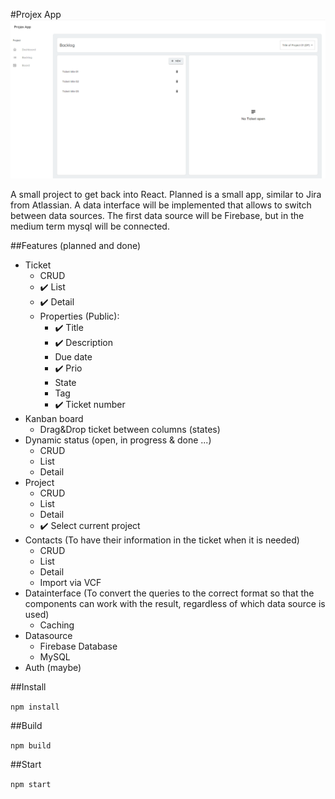 #Projex App
![Alt text](/public/ProjexPreview.png?raw=true "Optional Title")

A small project to get back into React. Planned is a small app, similar to Jira from Atlassian. A data interface will be implemented that allows to switch between data sources. The first data source will be Firebase, but in the medium term mysql will be connected.

##Features (planned and done)

* Ticket
    * CRUD
    * :heavy_check_mark: List
    * :heavy_check_mark: Detail
    * Properties (Public):
        - :heavy_check_mark: Title
        - :heavy_check_mark: Description
        - Due date
        - :heavy_check_mark: Prio
        - State
        - Tag
        - :heavy_check_mark: Ticket number
* Kanban board
    * Drag&Drop ticket between columns (states)
* Dynamic status (open, in progress & done ...)
    * CRUD
    * List
    * Detail
* Project
    * CRUD
    * List
    * Detail
    * :heavy_check_mark: Select current project
* Contacts (To have their information in the ticket when it is needed)
    * CRUD
    * List
    * Detail
    * Import via VCF
* Datainterface (To convert the queries to the correct format so that the components can work with the result, regardless of which data source is used)
    * Caching
* Datasource
    * Firebase Database
    * MySQL
* Auth (maybe)

##Install

```npm install```

##Build

```npm build```

##Start

```npm start```